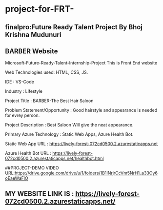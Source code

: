 # project-for-FRT-
## finalpro:Future Ready Talent Project By Bhoj Krishna Mudunuri
##   BARBER Website

Microsoft-Future-Ready-Talent-Internship-Project This is Front End website

Web Technologies used: HTML, CSS, JS.

IDE           : VS-Code

Industry      : Lifestyle

Project Title : BARBER-The Best Hair Saloon

Problem Statement/Opportunity : Good  hairstyle and appearance Is needed for evrey person.

Project Description           :  Best Saloon  Will give the neat  appearance.

Primary Azure Technology      :  Static Web Apps, Azure Health Bot.

Static Web App URL : https://lively-forest-072cd0500.2.azurestaticapps.net

Azure Health Bot URL : https://lively-forest-072cd0500.2.azurestaticapps.net/healthbot.html

##PROJECT-DEMO VIDEO URL:https://drive.google.com/drive/u/1/folders/1B1INrjrCcVm5NrH1_a33Oy6oEaeWaFlO

## MY WEBSITE LINK IS : https://lively-forest-072cd0500.2.azurestaticapps.net/ 
